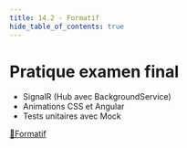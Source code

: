 ```yaml
---
title: 14.2 - Formatif
hide_table_of_contents: true
---
```


# Pratique examen final

- SignalR (Hub avec BackgroundService)
- Animations CSS et Angular
- Tests unitaires avec Mock

[🔗Formatif](https://github.com/CEM-420-5W5/Final_Formatif_A24)
